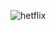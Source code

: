 ![hetflix](https://images.ctfassets.net/4cd45et68cgf/5y7i4snzpqkr2oHRCRAkN4/c144749aa0df745e43367744af149f66/Android_Collage_1920x1080__UCAN_En.jpg)